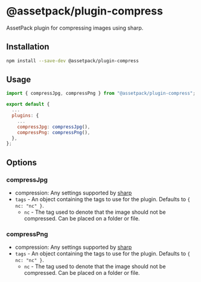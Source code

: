 # @assetpack/plugin-compress

AssetPack plugin for compressing images using sharp.

## Installation

```sh
npm install --save-dev @assetpack/plugin-compress
```

## Usage

```js
import { compressJpg, compressPng } from "@assetpack/plugin-compress";

export default {
  ...
  plugins: {
    ...
    compressJpg: compressJpg(),
    compressPng: compressPng(),
  },
};
```

## Options

### compressJpg

- compression: Any settings supported by [sharp](https://sharp.pixelplumbing.com/api-output#jpeg)
- `tags` - An object containing the tags to use for the plugin. Defaults to `{ nc: "nc" }`.
  - `nc` - The tag used to denote that the image should not be compressed. Can be placed on a folder or file.

### compressPng

- compression: Any settings supported by [sharp](https://sharp.pixelplumbing.com/api-output#png)
- `tags` - An object containing the tags to use for the plugin. Defaults to `{ nc: "nc" }`.
  - `nc` - The tag used to denote that the image should not be compressed. Can be placed on a folder or file.
